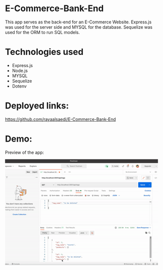 # E-Commerce-Bank-End
This app serves as the back-end for an E-Commerce Website. Express.js was used for the server side and MYSQL for the database. Sequelize was used for the ORM to run SQL models.

# Technologies used
- Express.js
- Node.js
- MYSQL
- Sequelize
- Dotenv

# Deployed links:
https://github.com/rayaalsaedi/E-Commerce-Bank-End

# Demo:
Preview of the app:

![Screenshot](assets/demo.gif)
